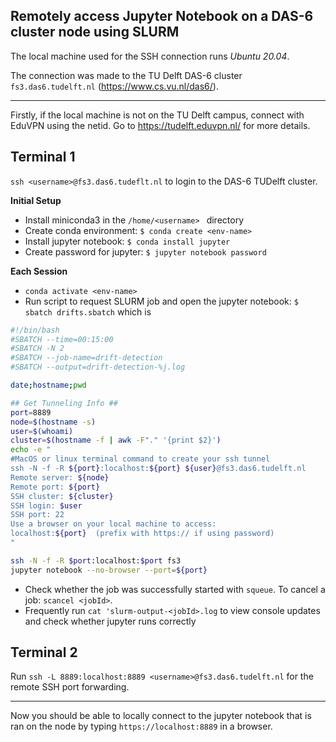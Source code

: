 ﻿## Remotely access Jupyter Notebook on a DAS-6 cluster node using SLURM
The local machine used for the SSH connection runs <i>Ubuntu 20.04</i>.

The connection was made to the TU Delft DAS-6 cluster ```fs3.das6.tudelft.nl``` (https://www.cs.vu.nl/das6/).
<hr>

Firstly, if the local machine is not on the TU Delft campus, connect with EduVPN using the netid.
Go to https://tudelft.eduvpn.nl/ for more details.
## <b>Terminal 1</b>

```ssh <username>@fs3.das6.tudeflt.nl``` to login to the DAS-6 TUDelft cluster.

<b>Initial Setup</b>
- Install miniconda3 in the ```/home/<username> ``` directory
- Create conda environment: ```$ conda create <env-name> ```
- Install jupyter notebook: ```$ conda install jupyter ```
- Create password for jupyter: ```$ jupyter notebook password ```

<b>Each Session</b>
- ```conda activate <env-name>```
- Run script to request SLURM job and open the jupyter notebook:  ```$ sbatch drifts.sbatch``` which is


```bash
#!/bin/bash
#SBATCH --time=00:15:00
#SBATCH -N 2
#SBATCH --job-name=drift-detection
#SBATCH --output=drift-detection-%j.log

date;hostname;pwd

## Get Tunneling Info ##
port=8889
node=$(hostname -s)
user=$(whoami)
cluster=$(hostname -f | awk -F"." '{print $2}')
echo -e "
#MacOS or linux terminal command to create your ssh tunnel
ssh -N -f -R ${port}:localhost:${port} ${user}@fs3.das6.tudelft.nl
Remote server: ${node}
Remote port: ${port}
SSH cluster: ${cluster}
SSH login: $user
SSH port: 22
Use a browser on your local machine to access:
localhost:${port}  (prefix with https:// if using password)
"

ssh -N -f -R $port:localhost:$port fs3
jupyter notebook --no-browser --port=${port}
```

- Check whether the job was successfully started with ```squeue```. To cancel a job: ```scancel <jobId>```.
-  Frequently run ```cat 'slurm-output-<jobId>.log``` to view console updates and check whether jupyter runs correctly

## <b> Terminal 2</b>

 Run ```ssh -L 8889:localhost:8889 <username>@fs3.das6.tudelft.nl``` for the remote SSH port forwarding.
 <hr>
 
 Now you should be able to locally connect to the jupyter notebook that is ran on the node by typing ```https://localhost:8889``` in a browser.
